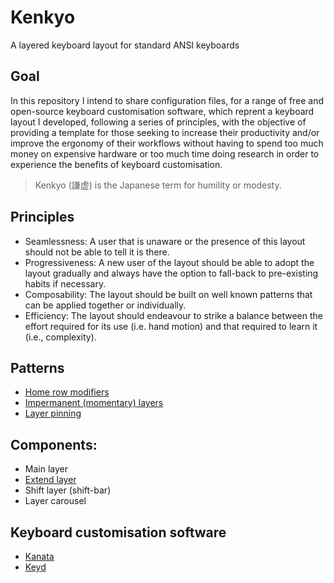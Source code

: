 # Kenkyo

A layered keyboard layout for standard ANSI keyboards

## Goal

In this repository I intend to share configuration files, for a range of free and open-source keyboard customisation software, which reprent a keyboard layout I developed, following a series of principles, with the objective of providing a template for those seeking to increase their productivity and/or improve the ergonomy of their workflows without having to spend too much money on expensive hardware or too much time doing research in order to experience the benefits of keyboard customisation.

> Kenkyo (謙虚) is the Japanese term for humility or modesty.

## Principles
- Seamlessness: A user that is unaware or the presence of this layout should not be able to tell it is there. 
- Progressiveness: A new user of the layout should be able to adopt the layout gradually and always have the option to fall-back to pre-existing habits if necessary.
- Composability: The layout should be built on well known patterns that can be applied together or individually.
- Efficiency: The layout should endeavour to strike a balance between the effort required for its use (i.e. hand motion) and that required to learn it (i.e., complexity).

## Patterns

- [Home row modifiers](https://precondition.github.io/home-row-mods)
- [Impermanent (momentary) layers](https://jonny-wamsley.gitbook.io/the-ultimate-guide-to-keyboard-layers/ch-3-layer-activators/3.3-shift-layers)
- [Layer pinning](https://argenkiwi.medium.com/keyboard-layer-pinning-20aafede96e5)

## Components:

- Main layer 
- [Extend layer](https://colemakmods.github.io/ergonomic-mods/extend.html)
- Shift layer (shift-bar)
- Layer carousel

## Keyboard customisation software
- [Kanata](https://github.com/jtroo/kanata)
- [Keyd](https://github.com/rvaiya/keyd)
